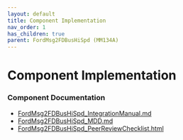 ```yaml
---
layout: default
title: Component Implementation
nav_order: 1
has_children: true
parent: FordMsg2FDBusHiSpd (MM134A)
---
```

# Component Implementation
### Component Documentation

- [FordMsg2FDBusHiSpd_IntegrationManual.md](doc/FordMsg2FDBusHiSpd_IntegrationManual.md)
- [FordMsg2FDBusHiSpd_MDD.md](doc/FordMsg2FDBusHiSpd_MDD.md)
- [FordMsg2FDBusHiSpd_PeerReviewChecklist.html](doc/FordMsg2FDBusHiSpd_PeerReviewChecklist.html)

